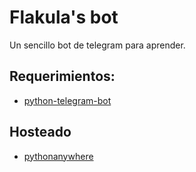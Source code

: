 # Flakula's bot

Un sencillo bot de telegram para aprender.

## Requerimientos:

* [python-telegram-bot](https://github.com/python-telegram-bot/python-telegram-bot)

## Hosteado 

* [pythonanywhere](https://www.pythonanywhere.com)
